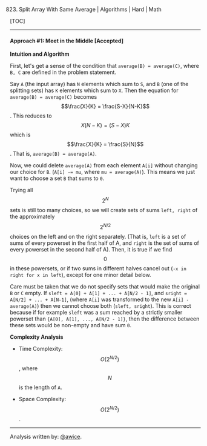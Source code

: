 823. Split Array With Same Average | Algorithms | Hard | Math

[TOC]

---
#### Approach #1: Meet in the Middle [Accepted]

**Intuition and Algorithm**

First, let's get a sense of the condition that `average(B) = average(C)`, where `B, C` are defined in the problem statement.

Say `A` (the input array) has `N` elements which sum to `S`, and `B` (one of the splitting sets) has `K` elements which sum to `X`.  Then the equation for `average(B) = average(C)` becomes $$\frac{X}{K} = \frac{S-X}{N-K}$$.  This reduces to $$X(N-K) = (S-X)K$$ which is $$\frac{X}{K} = \frac{S}{N}$$.  That is, `average(B) = average(A)`.

Now, we could delete `average(A)` from each element `A[i]` without changing our choice for `B`.  (`A[i] -= mu`, where `mu = average(A)`).  This means we just want to choose a set `B` that sums to `0`.

Trying all $$2^N$$ sets is still too many choices, so we will create sets of sums `left, right` of the approximately $$2^{N/2}$$ choices on the left and on the right separately.  (That is, `left` is a set of sums of every powerset in the first half of A, and `right` is the set of sums of every powerset in the second half of A).  Then, it is true if we find $$0$$ in these powersets, or if two sums in different halves cancel out (`-x in right for x in left`), except for one minor detail below.

Care must be taken that we do not specify sets that would make the original `B` or `C` empty.  If `sleft = A[0] + A[1] + ... + A[N/2 - 1]`, and `sright = A[N/2] + ... + A[N-1]`, (where `A[i]` was transformed to the new `A[i] - average(A)`) then we cannot choose both (`sleft, sright`).  This is correct because if for example `sleft` was a sum reached by a strictly smaller powerset than `{A[0], A[1], ..., A[N/2 - 1]}`, then the difference between these sets would be non-empty and have sum `0`.



**Complexity Analysis**

* Time Complexity:  $$O(2^{N/2})$$, where $$N$$ is the length of `A`.

* Space Complexity: $$O(2^{N/2})$$.

---

Analysis written by: [@awice](https://leetcode.com/awice).
